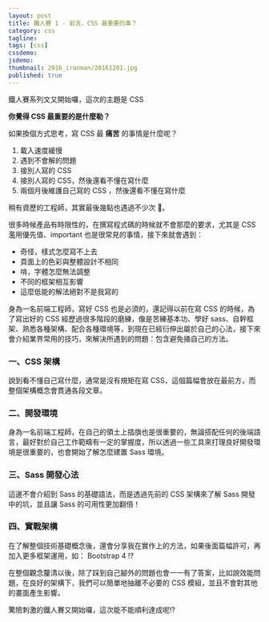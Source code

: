 ```yaml
---
layout: post
title: 鐵人賽 1 - 前言，CSS 最重要的事？
category: css
tagline:
tags: [css]
cssdemo:
jsdemo:
thumbnail: 2016_ironman/20161201.jpg
published: true
---
```


鐵人賽系列文又開始囉，這次的主題是 CSS

**你覺得 CSS 最重要的是什麼勒？**

如果換個方式思考，寫 CSS 最 **痛苦** 的事情是什麼呢？

1. 載入速度緩慢
2. 遇到不會解的問題
3. 接別人寫的 CSS
4. 接別人寫的 CSS，然後還看不懂在寫什麼
5. 兩個月後維護自己寫的 CSS ，然後還看不懂在寫什麼

稍有資歷的工程師，其實最後幾點也遇過不少次 🙈。

<!-- more -->



很多時候產品有時限性的，在撰寫程式碼的時候就不會那麼的要求，尤其是 CSS 濫用優先值、important 也是很常見的事情，接下來就會遇到：

* 奇怪，樣式怎麼寫不上去
* 頁面上的色彩與整體設計不相同
* 啃，字體怎麼無法調整
* 不同的框架相互影響
* 這麼低能的解法絕對不是我寫的

身為一名前端工程師，寫好 CSS 也是必須的，還記得以前在寫 CSS 的時候，為了寫出好的 CSS 經歷過很多階段的磨練，像是苦練基本功、學好 sass、自幹框架、熟悉各種架構、配合各種環境等，到現在已經衍伸出屬於自己的心法，接下來會介紹業界常用的技巧，來解決所遇到的問題：包含避免捅自己的方法。

### 一、CSS 架構

說到看不懂自己寫什麼，通常是沒有規矩在寫 CSS，這個篇幅會放在最前方，而整個架構概念會貫通各段文章。

### 二、開發環境

身為一名前端工程師，在自己的領土上插旗也是很重要的，無論搭配任何的後端語言，最好對於自己工作範疇有一定的掌握度，所以透過一些工具來打理良好開發環境是很重要的，也會開始了解怎麼建置 Sass 環境。

### 三、Sass 開發心法

這邊不會介紹到 Sass 的基礎語法，而是透過先前的 CSS 架構來了解 Sass 開發中的坑，並且讓 Sass 的可用性更加翻倍！

### 四、實戰架構

在了解整個技術基礎概念後，還會分享我在實作上的方法，如果後面篇幅許可，再加入更多框架運用，如： Bootstrap 4 !?

在整個觀念釐清以後，除了踩到自己腳外的問題也會一一有了答案，比如說效能問題，在良好的架構下，我們可以簡單地抽離不必要的 CSS 模組，並且不會對其他的畫面產生影響。

驚險刺激的鐵人賽又開始囉，這次能不能順利達成呢!?
